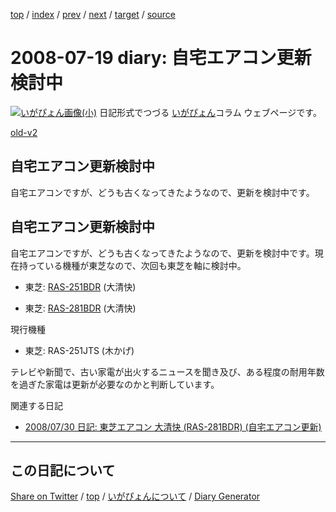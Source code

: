 [top](../index.html) 
 / [index](index.html) 
 / [prev](https://igapyon.github.io/diary/2008/ig080710.html) 
 / [next](https://igapyon.github.io/diary/2008/ig080729.html) 
 / [target](https://igapyon.github.io/diary/2008/ig080719.html) 
 / [source](https://github.com/igapyon/diary/blob/gh-pages/2008/ig080719.html.src.md) 

2008-07-19 diary: 自宅エアコン更新検討中
=====================================================================================================
[![いがぴょん画像(小)](https://igapyon.github.io/diary/images/iga200306s.jpg "いがぴょん")](https://igapyon.github.io/diary/memo/memoigapyon.html) 日記形式でつづる [いがぴょん](https://igapyon.github.io/diary/memo/memoigapyon.html)コラム ウェブページです。

[old-v2](ig080719-orig.html)

## 自宅エアコン更新検討中

自宅エアコンですが、どうも古くなってきたようなので、更新を検討中です。


## 自宅エアコン更新検討中

自宅エアコンですが、どうも古くなってきたようなので、更新を検討中です。現在持っている機種が東芝なので、次回も東芝を軸に検討中。

* 東芝: [RAS-251BDR](http://www.daiseikai.com/product/2008/bdr/ras_251bdr_j.htm) (大清快)
  
* 東芝: [RAS-281BDR](http://www.daiseikai.com/product/2008/bdr/ras_281bdr_j.htm) (大清快)

現行機種

* 東芝: RAS-251JTS (木かげ)

テレビや新聞で、古い家電が出火するニュースを聞き及び、ある程度の耐用年数を過ぎた家電は更新が必要なのかと判断しています。

関連する日記

* [2008/07/30 日記: 東芝エアコン 大清快 (RAS-281BDR) (自宅エアコン更新)](ig080730.html)

----------------------------------------------------------------------------------------------------

## この日記について

[Share on Twitter](https://twitter.com/intent/tweet?hashtags=igapyon%2Cdiary%2C%E3%81%84%E3%81%8C%E3%81%B4%E3%82%87%E3%82%93&text=%E8%87%AA%E5%AE%85%E3%82%A8%E3%82%A2%E3%82%B3%E3%83%B3%E6%9B%B4%E6%96%B0%E6%A4%9C%E8%A8%8E%E4%B8%AD&url=https%3A%2F%2Figapyon.github.io%2Fdiary%2F2008%2Fig080719.html) / [top](../index.html) / [いがぴょんについて](https://igapyon.github.io/diary/memo/memoigapyon.html) / [Diary Generator](https://github.com/igapyon/igapyonv3)
